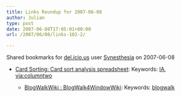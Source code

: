 ```yaml
---
title: Links Roundup for 2007-06-08
author: Julian
type: post
date: 2007-06-08T17:05:01+00:00
url: /2007/06/08/links-102-2/

---
```

Shared bookmarks for [del.icio.us][1] user  [Synesthesia][2] on 2007-06-08

  * [Card Sorting: Card sort analysis spreadsheet][3]: 
    Keywords: [IA][4], [via:columntwo][5]</li> 
    
      * [BlogWalkWiki : BlogWalk4WindowWiki][6]: 
        Keywords: [blogwalk][7]</li> </ul>

 [1]: https://del.icio.us/
 [2]: https://del.icio.us/synesthesia
 [3]: https://www.rosenfeldmedia.com/books/cardsorting/content/resources "https://www.rosenfeldmedia.com/books/cardsorting/content/resources"
 [4]: https://del.icio.us/synesthesia/IA
 [5]: https://del.icio.us/synesthesia/via:columntwo
 [6]: https://www.blogwalk.eu/wikka.php?wakka=BlogWalk4WindowWiki "https://www.blogwalk.eu/wikka.php?wakka=BlogWalk4WindowWiki"
 [7]: https://del.icio.us/synesthesia/blogwalk
